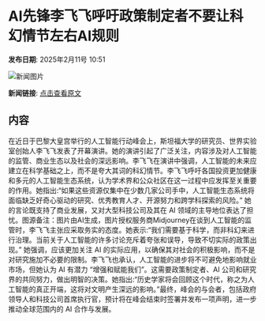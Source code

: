 # AI先锋李飞飞呼吁政策制定者不要让科幻情节左右AI规则

**发布日期**: 2025年2月11号 10:51

![新闻图片](https://pic.chinaz.com/picmap/202306131153564241_2.jpg)

**新闻链接**: [点击查看原文](https://www.aibase.com/zh/news/15242)

## 内容

在近日于巴黎大皇宫举行的人工智能行动峰会上，斯坦福大学的研究员、世界实验室创始人李飞飞发表了开幕演讲。她的演讲引起了广泛关注，内容涉及对人工智能的监管、商业生态以及社会的深远影响。李飞飞在演讲中强调，人工智能的未来应建立在科学基础之上，而不是夸大其词的科幻情节。李飞飞呼吁各国投资更加健康和多元的人工智能生态系统，认为学术界和公众社区在这一过程中应发挥至关重要的作用。她指出:“如果这些资源仅集中在少数几家公司手中，人工智能生态系统将面临缺乏好奇心驱动的研究、优秀教育人才、开源努力和跨学科探索的风险。” 她的言论既支持了商业发展，又对大型科技公司及其在 AI 领域的主导地位表达了担忧。图源备注：图片由AI生成，图片授权服务商Midjourney在谈到人工智能的监管时，李飞飞主张应采取务实的态度。她表示:“我们需要基于科学，而非科幻来进行治理。当前关于人工智能的许多讨论充斥着夸张和误导，导致不切实际的政策出现。” 她强调，应该更加关注 AI 的实际应用，以确保其对社会的积极影响，而不是对研究施加不必要的限制。李飞飞也承认，人工智能的进步将不可避免地影响就业市场，但她认为 AI 有潜力 “增强和赋能我们”。这需要政策制定者、AI 公司和研究界的共同努力，做出明智的决策。她指出:“历史学家将会回顾这个时代，称之为人工智能的真正开端，这将对文明产生深远的影响。”最终，峰会的与会者，包括政府领导人和科技公司首席执行官，预计将在峰会结束时签署并发布一项声明，进一步推动全球范围内的 AI 合作与发展。
